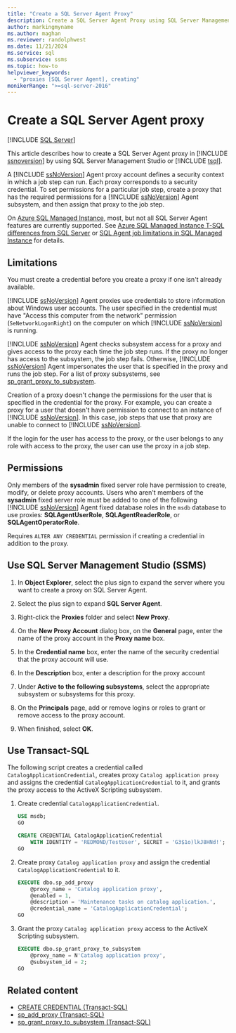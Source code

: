 ```yaml
---
title: "Create a SQL Server Agent Proxy"
description: Create a SQL Server Agent Proxy using SQL Server Management Studio, or in Transact-SQL.
author: markingmyname
ms.author: maghan
ms.reviewer: randolphwest
ms.date: 11/21/2024
ms.service: sql
ms.subservice: ssms
ms.topic: how-to
helpviewer_keywords:
  - "proxies [SQL Server Agent], creating"
monikerRange: ">=sql-server-2016"
---
```

# Create a SQL Server Agent proxy

[!INCLUDE [SQL Server](../../includes/applies-to-version/sqlserver.md)]

This article describes how to create a SQL Server Agent proxy in [!INCLUDE [ssnoversion](../../includes/ssnoversion-md.md)] by using SQL Server Management Studio or [!INCLUDE [tsql](../../includes/tsql-md.md)].

A [!INCLUDE [ssNoVersion](../../includes/ssnoversion-md.md)] Agent proxy account defines a security context in which a job step can run. Each proxy corresponds to a security credential. To set permissions for a particular job step, create a proxy that has the required permissions for a [!INCLUDE [ssNoVersion](../../includes/ssnoversion-md.md)] Agent subsystem, and then assign that proxy to the job step.

On [Azure SQL Managed Instance](/azure/sql-database/sql-database-managed-instance), most, but not all SQL Server Agent features are currently supported. See [Azure SQL Managed Instance T-SQL differences from SQL Server](/azure/sql-database/sql-database-managed-instance-transact-sql-information#sql-server-agent) or [SQL Agent job limitations in SQL Managed Instance](/azure/azure-sql/managed-instance/job-automation-managed-instance#sql-agent-job-limitations-in-sql-managed-instance) for details.

## Limitations

You must create a credential before you create a proxy if one isn't already available.

[!INCLUDE [ssNoVersion](../../includes/ssnoversion-md.md)] Agent proxies use credentials to store information about Windows user accounts. The user specified in the credential must have "Access this computer from the network" permission (`SeNetworkLogonRight`) on the computer on which [!INCLUDE [ssNoVersion](../../includes/ssnoversion-md.md)] is running.

[!INCLUDE [ssNoVersion](../../includes/ssnoversion-md.md)] Agent checks subsystem access for a proxy and gives access to the proxy each time the job step runs. If the proxy no longer has access to the subsystem, the job step fails. Otherwise, [!INCLUDE [ssNoVersion](../../includes/ssnoversion-md.md)] Agent impersonates the user that is specified in the proxy and runs the job step. For a list of proxy subsystems, see [sp_grant_proxy_to_subsystem](../../relational-databases/system-stored-procedures/sp-grant-proxy-to-subsystem-transact-sql.md).

Creation of a proxy doesn't change the permissions for the user that is specified in the credential for the proxy. For example, you can create a proxy for a user that doesn't have permission to connect to an instance of [!INCLUDE [ssNoVersion](../../includes/ssnoversion-md.md)]. In this case, job steps that use that proxy are unable to connect to [!INCLUDE [ssNoVersion](../../includes/ssnoversion-md.md)].

If the login for the user has access to the proxy, or the user belongs to any role with access to the proxy, the user can use the proxy in a job step.

## Permissions

Only members of the **sysadmin** fixed server role have permission to create, modify, or delete proxy accounts. Users who aren't members of the **sysadmin** fixed server role must be added to one of the following [!INCLUDE [ssNoVersion](../../includes/ssnoversion-md.md)] Agent fixed database roles in the `msdb` database to use proxies: **SQLAgentUserRole**, **SQLAgentReaderRole**, or **SQLAgentOperatorRole**.

Requires `ALTER ANY CREDENTIAL` permission if creating a credential in addition to the proxy.

<a id="SSMSProcedure"></a>

## Use SQL Server Management Studio (SSMS)

1. In **Object Explorer**, select the plus sign to expand the server where you want to create a proxy on SQL Server Agent.

1. Select the plus sign to expand **SQL Server Agent**.

1. Right-click the **Proxies** folder and select **New Proxy**.

1. On the **New Proxy Account** dialog box, on the **General** page, enter the name of the proxy account in the **Proxy name** box.

1. In the **Credential name** box, enter the name of the security credential that the proxy account will use.

1. In the **Description** box, enter a description for the proxy account

1. Under **Active to the following subsystems**, select the appropriate subsystem or subsystems for this proxy.

1. On the **Principals** page, add or remove logins or roles to grant or remove access to the proxy account.

1. When finished, select **OK**.

<a id="TsqlProcedure"></a>

## Use Transact-SQL

The following script creates a credential called `CatalogApplicationCredential`, creates proxy `Catalog application proxy` and assigns the credential `CatalogApplicationCredential` to it, and grants the proxy access to the ActiveX Scripting subsystem.

1. Create credential `CatalogApplicationCredential`.

   ```sql
   USE msdb;
   GO

   CREATE CREDENTIAL CatalogApplicationCredential
       WITH IDENTITY = 'REDMOND/TestUser', SECRET = 'G3$1o)lkJ8HNd!';
   GO
   ```

1. Create proxy `Catalog application proxy` and assign the credential `CatalogApplicationCredential` to it.

   ```sql
   EXECUTE dbo.sp_add_proxy
       @proxy_name = 'Catalog application proxy',
       @enabled = 1,
       @description = 'Maintenance tasks on catalog application.',
       @credential_name = 'CatalogApplicationCredential';
   GO

1. Grant the proxy `Catalog application proxy` access to the ActiveX Scripting subsystem.

   ```sql
   EXECUTE dbo.sp_grant_proxy_to_subsystem
       @proxy_name = N'Catalog application proxy',
       @subsystem_id = 2;
   GO
   ```

## Related content

- [CREATE CREDENTIAL (Transact-SQL)](../../t-sql/statements/create-credential-transact-sql.md)
- [sp_add_proxy (Transact-SQL)](../../relational-databases/system-stored-procedures/sp-add-proxy-transact-sql.md)
- [sp_grant_proxy_to_subsystem (Transact-SQL)](../../relational-databases/system-stored-procedures/sp-grant-proxy-to-subsystem-transact-sql.md)
